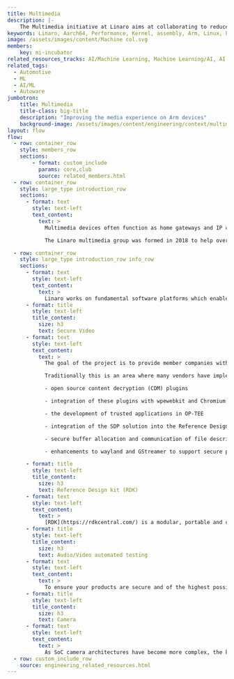```yaml
---
title: Multimedia
description: |-
    The Multimedia initiative at Linaro aims at collaborating to reduce fragmentation in the Deep learning NN acceleration ecosystem, where currently every IP vendor forks the existing open source models and frameworks to integrate their hardware blocks and then tune for performance.
keywords: Linaro, Aarch64, Performance, Kernel, assembly, Arm, Linux, hardware
image: /assets/images/content/Machine col.svg
members:
    key: mi-incubator
related_resources_tracks: AI/Machine Learning, Machine Learning/AI, AI and Neural Networks on Arm Summit
related_tags:
  - Automotive
  - ML
  - AI/ML
  - Autoware
jumbotron:
    title: Multimedia
    title-class: big-title
    description: "Improving the media experience on Arm devices"
    background-image: /assets/images/content/engineering/context/multimedia.jpg
layout: flow
flow:
  - row: container_row
    style: members_row
    sections:
        - format: custom_include
          params: core,club
          source: related_members.html
  - row: container_row
    style: large_type introduction_row
    sections:
      - format: text
        style: text-left
        text_content:
          text: >
            Multimedia devices often function as home gateways and IP clients to access broadband and Pay TV services and are capable of managing content rights throughout the connected home. Viewers expect these devices to deliver rich 3D graphical user interfaces, access to their favorite applications, and the ability to watch and record programs, all while operating on lower standby and active power. Many standards exist, but these are not implemented consistently across all platforms and devices, leading to significant fragmentation, a multitude of point solutions and subsequently significant amounts of duplicated, non-differentiating engineering effort.

            The Linaro multimedia group was formed in 2018 to help overcome these fragmentation issues and provide standardized solutions, helping to improve the media experience on Arm and resolve common multimedia problems for the Arm ecosystem.

  - row: container_row
    style: large_type introduction_row info_row
    sections:
      - format: text
        style: text-left
        text_content:
          text: >
            Linaro works on fundamental software platforms which enable rapid deployment of new services across a range of platforms. Developing the base platform for diverse and complex multimedia applications requires a significant amount of software that addresses common challenges.
      - format: title
        style: text-left
        title_content:
          size: h3
          text: Secure Video
      - format: text
        style: text-left
        text_content:
          text: >
            The goal of the project is to provide member companies with reusable open source components (where possible) to quickly accelerate over-the-top, set-top box, smart TV and infotainment use cases that need to support the playback of protected content. One of the main focuses since the multimedia group was formed in Linaro has been on implementing a Secure Video Path (SVP) or Secure data path (SDP) solution that leverages OP-TEE secure OS and Trustzone to satisfy the requirements of Widevine L1 and Playready SL3000 so that decrypted and decompressed data is never accessible by the rich execution environment.

            Traditionally this is an area where many vendors have implemented very custom out of tree solutions that are costly to implement and even more costly to maintain. Linaro wants to promote a standardized solution for the benefit of everyone working right across the stack from the web browser down to the secure OS. Work to date has focussed on how we can support the [W3C EME standard](https://www.w3.org/TR/encrypted-media/) via:

            - open source content decryption (CDM) plugins

            - integration of these plugins with wpewebkit and Chromium browsers

            - the development of trusted applications in OP-TEE

            - integration of the SDP solution into the Reference Design Kit (RDK) and AOSP

            - secure buffer allocation and communication of file descriptors across components

            - enhancements to wayland and GStreamer to support secure playback use cases.

      - format: title
        style: text-left
        title_content:
          size: h3
          text: Reference Design kit (RDK)
      - format: text
        style: text-left
        text_content:
          text: >
            [RDK](https://rdkcentral.com/) is a modular, portable and customizable open source software solution that standardizes core functions used in video, broadband and IoT devices. The goal of the RDK project is to help facilitate fast ramp up on member companies own RDK projects. To do this Linaro prototypes on member company silicon best in class open source components to give RDK more interoperability, flexibility and improved performance. Linaro has worked on the Yoctofication of RDK, integration of OP-TEE and CDM plugins to support secure video use cases, enhancements to the Westeros wayland compositor and member silicon enablement.
      - format: title
        style: text-left
        title_content:
          size: h3
          text: Audio/Video automated testing
      - format: text
        style: text-left
        text_content:
          text: >
            To ensure your products are secure and of the highest possible quality, you want to be able to test them. Linaro provides members with re-usable test definitions built on open source tooling to help validate video and audio use cases.
      - format: title
        style: text-left
        title_content:
          size: h3
          text: Camera
      - format: text
        style: text-left
        text_content:
          text: >
            As SoC camera architectures have become more complex, the kernel APIs have evolved to support this increased complexity. New kernel APIs such as media controller and v4l2 subdev were created to expose these complex pipelines to userspace. What’s more, instead of having one video device node to manage, userspace now has multiple device nodes. In summary, setting up these complex camera pipelines requires userspace to have lots of prior knowledge of the underlying hardware. Linaro’s proposed solution to this complexity is [libcamera.org](http://libcamera.org/), which aims to encapsulate all this platform complexity into a userspace library that can be re-used by ChromeOS, Android and Linux. Linaro is working with the libcamera project and across the Camera ecosystem to help members leverage the library and enable their SoCs. Work to date has focussed on Camera sensor driver upstreaming to avoid fragmentation in downstream vendor trees, and helping ensure good support of the [96boards](https://www.96boards.org/) ecosystem.
  - row: custom_include_row
    source: engineering_related_resources.html
---
```

